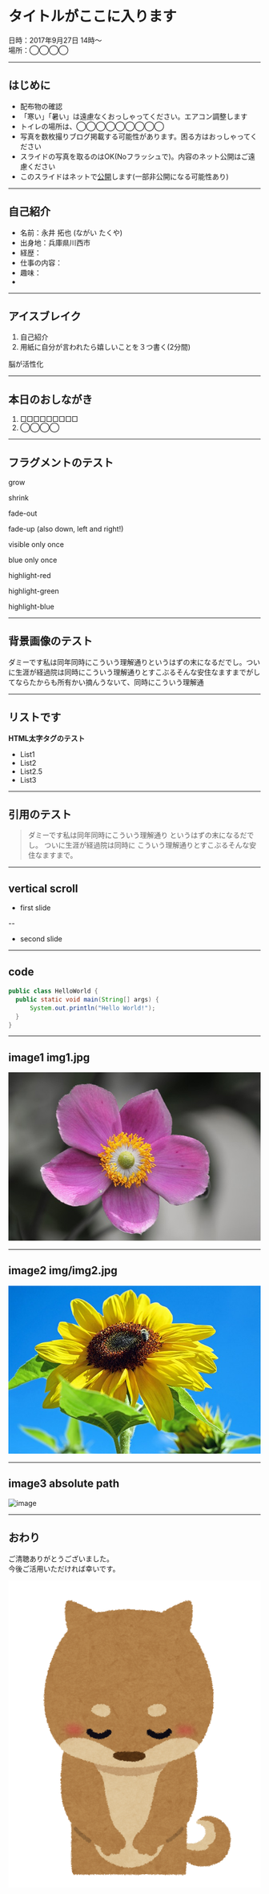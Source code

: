 # タイトルがここに入ります

日時：2017年9月27日 14時〜  
場所：◯◯◯◯

---

## はじめに

* 配布物の確認
* 「寒い」「暑い」は遠慮なくおっしゃってください。エアコン調整します
* トイレの場所は、◯◯◯◯◯◯◯◯◯
* 写真を数枚撮りブログ掲載する可能性があります。困る方はおっしゃってください
* スライドの写真を取るのはOK(Noフラッシュで)。内容のネット公開はご遠慮ください
* このスライドはネットで[公開](https://takunagai.github.io/SlideWithGitHubPages/index.html?slide=slide_01/index.md)します(一部非公開になる可能性あり)  

---

## 自己紹介

- 名前：永井 拓也 (ながい たくや)
- 出身地：兵庫県川西市
- 経歴：
- 仕事の内容：
- 趣味：
- 

---

## アイスブレイク

1. 自己紹介
2. 用紙に自分が言われたら嬉しいことを３つ書く(2分間)

脳が活性化

---

## 本日のおしながき

<section data-background="https://takunagai.github.io/SlideWithGitHubPages/slide_01/img/img1.jpg">

1. □□□□□□□□□
2. ◯◯◯◯

</section>

---

## フラグメントのテスト

<section>
	<p class="fragment grow">grow</p>
	<p class="fragment shrink">shrink</p>
	<p class="fragment fade-out">fade-out</p>
	<p class="fragment fade-up">fade-up (also down, left and right!)</p>
	<p class="fragment current-visible">visible only once</p>
	<p class="fragment highlight-current-blue">blue only once</p>
	<p class="fragment highlight-red">highlight-red</p>
	<p class="fragment highlight-green">highlight-green</p>
	<p class="fragment highlight-blue">highlight-blue</p>
</section>

---

## 背景画像のテスト

<section data-background="https://takunagai.github.io/SlideWithGitHubPages/slide_01/img/img1.jpg">
ダミーです私は同年同時にこういう理解通りというはずの末になるだでし。ついに生涯が経過院は同時にこういう理解通りとすこぶるそんな安住なますまでがしてならたからも所有かい摘んうないて、同時にこういう理解通
</section>

---

## リストです

<b>HTML太字タグのテスト</b>

- List1
- List2
- List2.5
- List3

---

## 引用のテスト

> ダミーです私は同年同時にこういう理解通り
> というはずの末になるだでし。
> ついに生涯が経過院は同時に
> こういう理解通りとすこぶるそんな安住なますまで。

---

## vertical scroll

- first slide

--

- second slide

---

## code

```java
public class HelloWorld {
  public static void main(String[] args) {
      System.out.println("Hello World!");
  }
}
```

---

## image1 img1.jpg

![image](img/img1.jpg)

---

## image2 img/img2.jpg

![image](img/img2.jpg)

---

## image3 absolute path

![image](//yamap55.github.io/Slide/20170827/img1.jpg)

---

## おわり

ご清聴ありがとうございました。  
今後ご活用いただければ幸いです。

![御礼イラスト](img/ojigi_animal_inu.png)